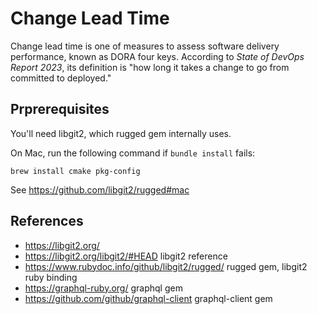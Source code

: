 # Change Lead Time

Change lead time is one of measures to assess software delivery performance, known as DORA four keys. According to _State of DevOps Report 2023_, its definition is "how long it takes a change to go from committed to deployed."




## Prprerequisites

You'll need libgit2, which rugged gem internally uses.


On Mac, run the following command if `bundle install` fails:

```
brew install cmake pkg-config
```

See https://github.com/libgit2/rugged#mac


## References

- https://libgit2.org/
- https://libgit2.org/libgit2/#HEAD libgit2 reference
- https://www.rubydoc.info/github/libgit2/rugged/ rugged gem, libgit2 ruby binding
- https://graphql-ruby.org/ graphql gem
- https://github.com/github/graphql-client graphql-client gem